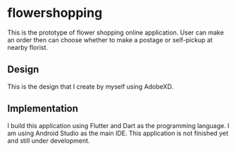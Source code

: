 # flowershopping

This is the prototype of flower shopping online application. User can make an order then can choose whether to make a postage or self-pickup at nearby florist.

## Design

This is the design that I create by myself using AdobeXD. 

## Implementation

I build this application using Flutter and Dart as the programming language. I am using Android Studio as the main IDE. This application is not finished yet and still under development.



